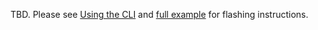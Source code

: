 TBD. Please see [Using the CLI](index.md#flashing-the-firmware) and [full example](index.md#full-example) for flashing instructions.